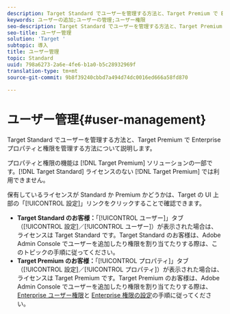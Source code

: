 ```yaml
---
description: Target Standard でユーザーを管理する方法と、Target Premium で Enterprise プロパティと権限を管理する方法について説明します。
keywords: ユーザーの追加;ユーザーの管理;ユーザー権限
seo-description: Target Standard でユーザーを管理する方法と、Target Premium で Enterprise プロパティと権限を管理する方法について説明します。
seo-title: ユーザー管理
solution: 'Target '
subtopic: 導入
title: ユーザー管理
topic: Standard
uuid: 798a6273-2a6e-4fe6-b1a0-b5c28932969f
translation-type: tm+mt
source-git-commit: 9b8f39240cbbd7a494d74dc0016ed666a58fd870

---
```



# ユーザー管理{#user-management}

Target Standard でユーザーを管理する方法と、Target Premium で Enterprise プロパティと権限を管理する方法について説明します。

プロパティと権限の機能は [!DNL Target Premium] ソリューションの一部です。[!DNL Target Standard] ライセンスのない [!DNL Target Premium] では利用できません。

保有しているライセンスが Standard か Premium かどうかは、Target の UI 上部の「[!UICONTROL 設定]」リンクをクリックすることで確認できます。

* **Target Standard のお客様：**「[!UICONTROL ユーザー]」タブ（[!UICONTROL 設定]／[!UICONTROL ユーザー]）が表示された場合は、ライセンスは Target Standard です。Target Standard のお客様は、Adobe Admin Console でユーザーを追加したり権限を割り当てたりする際は、このトピックの手順に従ってください。
* **Target Premium のお客様：**「[!UICONTROL プロパティ]」タブ（[!UICONTROL 設定]／[!UICONTROL プロパティ]）が表示された場合は、ライセンスは Target Premium です。Target Premium のお客様は、Adobe Admin Console でユーザーを追加したり権限を割り当てたりする際は、[Enterprise ユーザー権限](../../administrating-target/c-user-management/property-channel/property-channel.md#concept_E396B16FA2024ADBA27BC056138F9838)と [Enterprise 権限の設定](../../administrating-target/c-user-management/property-channel/properties-overview.md#concept_22F2855DBF0D4754B9460F5D68749C71)の手順に従ってください。

